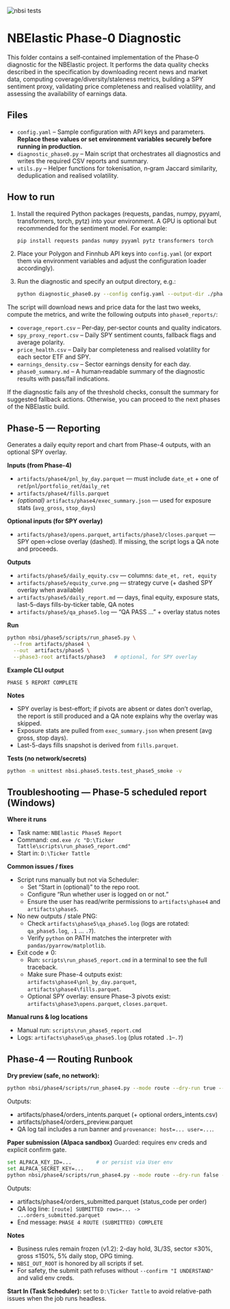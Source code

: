 ![nbsi tests](https://github.com/Josh116m/Ticker_Tattle/actions/workflows/nbsi-tests.yml/badge.svg)


# NBElastic Phase‑0 Diagnostic

This folder contains a self‑contained implementation of the Phase‑0
diagnostic for the NBElastic project.  It performs the data
quality checks described in the specification by downloading recent
news and market data, computing coverage/diversity/staleness metrics,
building a SPY sentiment proxy, validating price completeness and
realised volatility, and assessing the availability of earnings data.

## Files

* `config.yaml` – Sample configuration with API keys and
  parameters.  **Replace these values or set environment variables
  securely before running in production.**
* `diagnostic_phase0.py` – Main script that orchestrates all
  diagnostics and writes the required CSV reports and summary.
* `utils.py` – Helper functions for tokenisation, n‑gram Jaccard
  similarity, deduplication and realised volatility.

## How to run

1. Install the required Python packages (requests, pandas, numpy,
   pyyaml, transformers, torch, pytz) into your environment.  A GPU is
   optional but recommended for the sentiment model.  For example:

   ```bash
   pip install requests pandas numpy pyyaml pytz transformers torch
   ```

2. Place your Polygon and Finnhub API keys into `config.yaml`
   (or export them via environment variables and adjust the
   configuration loader accordingly).

3. Run the diagnostic and specify an output directory, e.g.:

   ```bash
   python diagnostic_phase0.py --config config.yaml --output-dir ./phase0_reports
   ```

The script will download news and price data for the last two
weeks, compute the metrics, and write the following outputs into
`phase0_reports/`:

* `coverage_report.csv` – Per‑day, per‑sector counts and quality
  indicators.
* `spy_proxy_report.csv` – Daily SPY sentiment counts, fallback
  flags and average polarity.
* `price_health.csv` – Daily bar completeness and realised
  volatility for each sector ETF and SPY.
* `earnings_density.csv` – Sector earnings density for each day.
* `phase0_summary.md` – A human‑readable summary of the diagnostic
  results with pass/fail indications.

If the diagnostic fails any of the threshold checks, consult the
summary for suggested fallback actions.  Otherwise, you can proceed
to the next phases of the NBElastic build.


## Phase-5 — Reporting

Generates a daily equity report and chart from Phase-4 outputs, with an optional SPY overlay.

**Inputs (from Phase-4)**
- `artifacts/phase4/pnl_by_day.parquet` — must include `date_et` + one of `ret`/`pnl`/`portfolio_ret`/`daily_ret`
- `artifacts/phase4/fills.parquet`
- *(optional)* `artifacts/phase4/exec_summary.json` — used for exposure stats (`avg_gross`, `stop_days`)

**Optional inputs (for SPY overlay)**
- `artifacts/phase3/opens.parquet`, `artifacts/phase3/closes.parquet` — SPY open→close overlay (dashed). If missing, the script logs a QA note and proceeds.

**Outputs**
- `artifacts/phase5/daily_equity.csv` — columns: `date_et, ret, equity`
- `artifacts/phase5/equity_curve.png` — strategy curve (+ dashed SPY overlay when available)
- `artifacts/phase5/daily_report.md` — days, final equity, exposure stats, last-5-days fills-by-ticker table, QA notes
- `artifacts/phase5/qa_phase5.log` — “QA PASS …” + overlay status notes

**Run**
````bash
python nbsi/phase5/scripts/run_phase5.py \
  --from artifacts/phase4 \
  --out  artifacts/phase5 \
  --phase3-root artifacts/phase3   # optional, for SPY overlay
````

**Example CLI output**

```
PHASE 5 REPORT COMPLETE
```

**Notes**

- SPY overlay is best-effort; if pivots are absent or dates don’t overlap, the report is still produced and a QA note explains why the overlay was skipped.
- Exposure stats are pulled from `exec_summary.json` when present (avg gross, stop days).
- Last-5-days fills snapshot is derived from `fills.parquet`.

**Tests (no network/secrets)**

````bash
python -m unittest nbsi.phase5.tests.test_phase5_smoke -v
````


## Troubleshooting — Phase-5 scheduled report (Windows)

**Where it runs**
- Task name: `NBElastic Phase5 Report`
- Command: `cmd.exe /c "D:\Ticker Tattle\scripts\run_phase5_report.cmd"`
- Start in: `D:\Ticker Tattle`

**Common issues / fixes**
- Script runs manually but not via Scheduler:
  - Set “Start in (optional)” to the repo root.
  - Configure “Run whether user is logged on or not.”
  - Ensure the user has read/write permissions to `artifacts\phase4` and `artifacts\phase5`.
- No new outputs / stale PNG:
  - Check `artifacts\phase5\qa_phase5.log` (logs are rotated: `qa_phase5.log`, `.1` … `.7`).
  - Verify `python` on PATH matches the interpreter with `pandas/pyarrow/matplotlib`.
- Exit code ≠ 0:
  - Run: `scripts\run_phase5_report.cmd` in a terminal to see the full traceback.
  - Make sure Phase-4 outputs exist: `artifacts\phase4\pnl_by_day.parquet`, `artifacts\phase4\fills.parquet`.
  - Optional SPY overlay: ensure Phase-3 pivots exist: `artifacts\phase3\opens.parquet`, `closes.parquet`.

**Manual runs & log locations**
- Manual run: `scripts\run_phase5_report.cmd`
- Logs: `artifacts\phase5\qa_phase5.log` (plus rotated `.1`–`.7`)


## Phase-4 — Routing Runbook

**Dry preview (safe, no network):**
````bash
python nbsi/phase4/scripts/run_phase4.py --mode route --dry-run true --from artifacts/phase3 --emit-csv true
````

Outputs:

- artifacts/phase4/orders_intents.parquet (+ optional orders_intents.csv)
- artifacts/phase4/orders_preview.parquet
- QA log tail includes a run banner and `provenance: host=... user=...`.

**Paper submission (Alpaca sandbox)**
Guarded: requires env creds and explicit confirm gate.

````bash
set ALPACA_KEY_ID=...        # or persist via User env
set ALPACA_SECRET_KEY=...
python nbsi/phase4/scripts/run_phase4.py --mode route --dry-run false --confirm "I UNDERSTAND" --from artifacts/phase3
````

Outputs:

- artifacts/phase4/orders_submitted.parquet (status_code per order)
- QA log line: `[route] SUBMITTED rows=... -> ...orders_submitted.parquet`
- End message: `PHASE 4 ROUTE (SUBMITTED) COMPLETE`

**Notes**

- Business rules remain frozen (v1.2): 2-day hold, 3L/3S, sector ≤30%, gross ≤150%, 5% daily stop, OPG timing.
- `NBSI_OUT_ROOT` is honored by all scripts if set.
- For safety, the submit path refuses without `--confirm "I UNDERSTAND"` and valid env creds.


**Start In (Task Scheduler):** set to `D:\Ticker Tattle` to avoid relative-path issues when the job runs headless.
